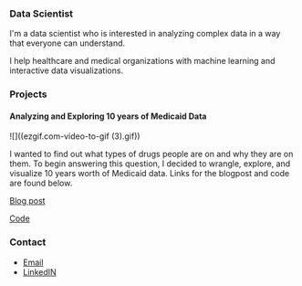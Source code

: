 ### Data Scientist

I'm a data scientist who is interested in analyzing complex data in a way that everyone can understand.

I help healthcare and medical organizations with machine learning and interactive data visualizations.

### Projects

#### Analyzing and Exploring 10 years of Medicaid Data

![]((ezgif.com-video-to-gif (3).gif))

I wanted to find out what types of drugs people are on and why they are on them. To begin answering this question, I decided to wrangle, explore, and visualize 10 years worth of Medicaid data. Links for the blogpost and code are found below.

[Blog post](https://medium.com/@dmitriy.kavyazin/what-drugs-are-people-on-56ce31b40a4f)

[Code](https://github.com/DimaKav/Data_storytelling_project/blob/master/DRUG_data.ipynb)

### Contact

- [Email](mailto:dkav@live.com)
- [LinkedIN](https://www.linkedin.com/in/dkavyazin/)
